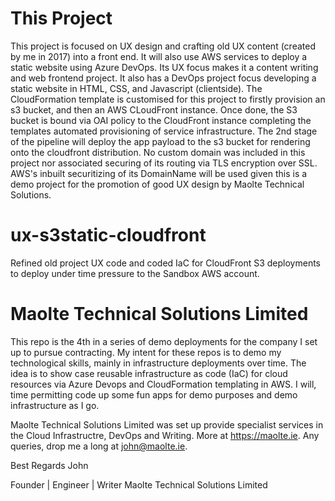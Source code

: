 
# This Project

This project is focused on UX design and crafting old UX content (created by me in 2017) into a front end. It will also use AWS services to deploy a static website using Azure DevOps. Its UX focus makes it a content writing and web frontend project. It also has a DevOps project focus developing a static website in HTML, CSS, and Javascript (clientside). The CloudFormation template is customised for this project to firstly provision an s3 bucket, and then an AWS CLoudFront instance. Once done, the S3 bucket is bound via OAI policy to the CloudFront instance completing the templates automated provisioning of service infrastructure. The 2nd stage of the pipeline will deploy the app payload to the s3 bucket for rendering onto the cloudfront distribution. No custom domain was included in this project nor associated securing of its routing via TLS encryption over SSL. AWS's inbuilt securitizing of its DomainName will be used given this is a demo project for the promotion of good UX design by Maolte Technical Solutions.

# ux-s3static-cloudfront
Refined old project UX code and coded IaC for CloudFront S3 deployments to deploy under time pressure to the Sandbox AWS account.

# Maolte Technical Solutions Limited

This repo is the 4th in a series of demo deployments for the company I set up to pursue contracting. My intent for these repos is to demo my technological skills, mainly in infrastructure deployments over time. The idea is to show case reusable infrastructure as code (IaC) for cloud resources via Azure Devops and CloudFormation templating in AWS. I will, time permitting code up some fun apps for demo purposes and demo infrastructure as I go.

Maolte Technical Solutions Limited was set up provide specialist services in the Cloud Infrastructre, DevOps and Writing. More at https://maolte.ie. Any queries, drop me a long at john@maolte.ie.

Best Regards 
John

Founder | Engineer | Writer 
Maolte Technical Solutions Limited
